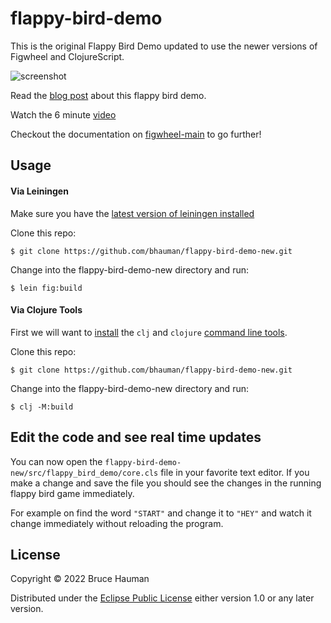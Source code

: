 # flappy-bird-demo

This is the original Flappy Bird Demo updated to use the newer versions
of Figwheel and ClojureScript.

![screenshot](https://user-images.githubusercontent.com/2624/42334602-b4e0cc1a-804b-11e8-9d44-4b38ee4697f6.png)

Read the [blog post][flappy-bird-blog-post] about this flappy bird demo.

Watch the 6 minute [video][figwheel-demo-video]

Checkout the documentation on [figwheel-main][figwheel-main] to go further!

## Usage

#### Via Leiningen

Make sure you have the [latest version of leiningen installed][install-lein]

Clone this repo:

```shell
$ git clone https://github.com/bhauman/flappy-bird-demo-new.git
```

Change into the flappy-bird-demo-new directory and run:

```shell
$ lein fig:build
```
#### Via Clojure Tools

First we will want to [install][CLI tools] the `clj` and `clojure` [command line
tools][CLI tools].

Clone this repo:

```shell
$ git clone https://github.com/bhauman/flappy-bird-demo-new.git
```

Change into the flappy-bird-demo-new directory and run:

```shell
$ clj -M:build
```

## Edit the code and see real time updates

You can now open the
`flappy-bird-demo-new/src/flappy_bird_demo/core.cls` file in your
favorite text editor. If you make a change and save the file you should
see the changes in the running flappy bird game immediately.

For example on find the word `"START"` and change it to `"HEY"` and
watch it change immediately without reloading the program.

## License

Copyright © 2022 Bruce Hauman

Distributed under the [Eclipse Public License](LICENSE) either version 1.0 or any
later version.

[figwheel-demo-video]: https://www.youtube.com/watch?v=KZjFVdU8VLI 
[flappy-bird-blog-post]: http://rigsomelight.com/2014/05/01/interactive-programming-flappy-bird-clojurescript.html
[figwheel-main]: https://github.com/bhauman/figwheel-main
[install-lein]: https://github.com/technomancy/leiningen#installation
[CLI Tools]: https://clojure.org/guides/getting_started#_installation_on_mac_via_code_brew_code
